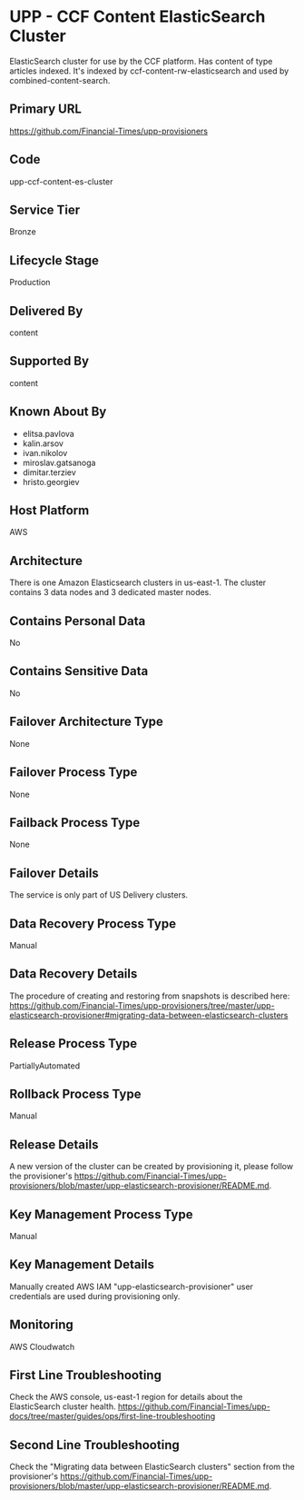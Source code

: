 # UPP - CCF Content ElasticSearch Cluster

ElasticSearch cluster for use by the CCF platform. Has content of type articles indexed. It's indexed by ccf-content-rw-elasticsearch and used by combined-content-search.

## Primary URL

<https://github.com/Financial-Times/upp-provisioners>

## Code

upp-ccf-content-es-cluster

## Service Tier

Bronze

## Lifecycle Stage

Production

## Delivered By

content

## Supported By

content

## Known About By

- elitsa.pavlova
- kalin.arsov
- ivan.nikolov
- miroslav.gatsanoga
- dimitar.terziev
- hristo.georgiev

## Host Platform

AWS

## Architecture

There is one Amazon Elasticsearch clusters in us-east-1. The cluster contains 3 data nodes and 3 dedicated master nodes.

## Contains Personal Data

No

## Contains Sensitive Data

No

## Failover Architecture Type

None

## Failover Process Type

None

## Failback Process Type

None

## Failover Details

The service is only part of US Delivery clusters.

## Data Recovery Process Type

Manual

## Data Recovery Details

The procedure of creating and restoring from snapshots is described here: <https://github.com/Financial-Times/upp-provisioners/tree/master/upp-elasticsearch-provisioner#migrating-data-between-elasticsearch-clusters>

## Release Process Type

PartiallyAutomated

## Rollback Process Type

Manual

## Release Details

A new version of the cluster can be created by provisioning it, please follow the provisioner's <https://github.com/Financial-Times/upp-provisioners/blob/master/upp-elasticsearch-provisioner/README.md>.

## Key Management Process Type

Manual

## Key Management Details

Manually created AWS IAM "upp-elasticsearch-provisioner" user credentials are used during provisioning only.

## Monitoring

AWS Cloudwatch

## First Line Troubleshooting

Check the AWS console, us-east-1 region for details about the ElasticSearch cluster health.
<https://github.com/Financial-Times/upp-docs/tree/master/guides/ops/first-line-troubleshooting>

## Second Line Troubleshooting

Check the "Migrating data between ElasticSearch clusters" section from the provisioner's <https://github.com/Financial-Times/upp-provisioners/blob/master/upp-elasticsearch-provisioner/README.md>.
